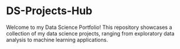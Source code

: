 # DS-Projects-Hub
Welcome to my Data Science Portfolio! This repository showcases a collection of my data science projects, ranging from exploratory data analysis to machine learning applications. 
